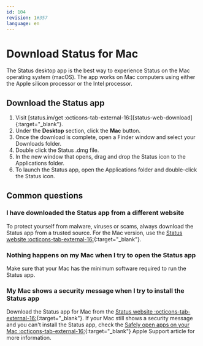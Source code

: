 ```yaml
---
id: 104
revision: 1#357
language: en
---
```


# Download Status for Mac

The Status desktop app is the best way to experience Status on the Mac operating system (macOS). The app works on Mac computers using either the Apple silicon processor or the Intel processor.

## Download the Status app

1. Visit [status.im/get :octicons-tab-external-16:][status-web-download]{:target="\_blank"}.
1. Under the **Desktop** section, click the **Mac** button.
1. Once the download is complete, open a Finder window and select your Downloads folder.
1. Double click the Status .dmg file.
1. In the new window that opens, drag and drop the Status icon to the Applications folder.
1. To launch the Status app, open the Applications folder and double-click the Status icon.

## Common questions

### I have downloaded the Status app from a different website

To protect yourself from malware, viruses or scams, always download the Status app from a trusted source. For the Mac version, use the [Status website :octicons-tab-external-16:](https://status.im/get){:target="\_blank"}.

### Nothing happens on my Mac when I try to open the Status app

Make sure that your Mac has the minimum software required to run the Status app.

### My Mac shows a security message when I try to install the Status app

Download the Status app for Mac from the [Status website :octicons-tab-external-16:](https://status.im/get/){:target="\_blank"}. If your Mac still shows a security message and you can't install the Status app, check the [Safely open apps on your Mac :octicons-tab-external-16:](https://support.apple.com/en-us/HT202491){:target="\_blank"} Apple Support article for more information.
